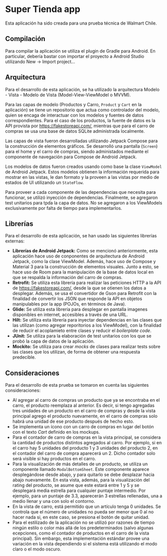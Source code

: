 # Super Tienda app
Esta aplicación ha sido creada para una prueba técnica de Walmart Chile.

## Compilación
Para compilar la aplicación se utiliza el plugin de Gradle para Android. En particular, debería bastar con importar el proyecto a Android Studio utilizando New -> Import project...

## Arquitectura
Para el desarrollo de esta aplicación, se ha utilizado la arquitectura Modelo - Vista - Modelo de Vista (Model-View-ViewModel o MVVM).

Para las capas de modelo (Productos y Carro, `Product` y `Cart` en la aplicación) se tiene un repositorio que actua como controlador del modelo, quien se encaga de interactuar con los modelos y fuentes de datos correspondientes. Para el caso de los productos, la fuente de datos es la API provista por https://fakestoreapi.com/, mientras que para el carro de compras se usa una base de datos SQLite administrada localmente.

Las capas de vista fueron desarrolladas utilizando Jetpack Compose para la construcción de elementos gráficos. Se desarrolló una pantalla (`Screen`) para el home y el carro de compras, siendo administados mediante el componente de navegación para Compose de Android Jetpack.

Los modelos de datos fueron creados usando como base la clase `ViewModel` de Android Jetpack. Estos modelos obtienen la información requerida para mostrar en las vistas, le dan formato y la proveen a las vistas por medio de estados de UI utilizando un `StateFlow`.

Para proveer a cada componente de las dependencias que necesita para funcionar, se utilizó inyección de dependencias.
Finalmente, se agregaron test unitarios para tpda la capa de datos. No se agregaron a los ViewModels exclusivamente por falta de tiempo para implementarlos.

## Librerías
Para el desarrollo de esta aplicación, se han usado las siguientes librerías externas:
- **Librerías de Android Jetpack:** Como se mencionó anteriormente, esta aplicación hace uso de conponentes de arquitectura de Android Jetpack, como la clase ViewModel. Además, hace uso de Compose y Material 3 para la construcción de elementos visuales. Junto a esto, se hace uso de Room para la manipulación de la base de datos local en que se respalda la información del carro de compras.
- **Retrofit:** Se utiliza esta librería para realizar las peticiones HTTP a la API de https://fakestoreapi.com/, desde la que se otienen los datos a desplegar. Además, se usa el convertidor de Gson para Retrofit con la finalidad de convertir los JSON que responde la API en objetos manipulables por la app (POJOs, en términos de Java).
- **Glide:** Se utiliza esta librería para desplegar en pantalla imagenes disponibles en internet, accesibles a través de una URL.
- **Hilt:** Se utiliza esta librería para inyectar dependencias en las clases que las utilizan (como agregar reporitorios a los ViewModel), con la finalidad de reducir el acoplamieto entre clases y reducir el *boilerplate code*.
- **JUnit:** Se utiliza para la elaboración de test unitarios con los que se probó la capa de datos de la aplicación.
- **Mockito:** Se utiliza para crear *mocks* de clases para realizar tests sobre las clases que los utilizan, de forma de obtener una respuesta predecible.

## Consideraciones
Para el desarrollo de esta prueba se tomaron en cuenta las siguientes consideraciones:
- Al agregar al carro de compras un producto que ya se encontraba en el carro, el producto reemplaza al anterior. Es decir, si tengo agregadas tres unidades de un producto en el carro de compras y desde la vista principal agrego el producto nuevamente, en el carro de compras solo habrá una unidad de ese producto después de hecho esto.
- Se implementa un ícono con un carro de compras en lugar del botón con el texto *Cart* definido en los mockups. 
- Para el contador de carro de compras en la vista principal, se considera la cantidad de productos distintos agregados al carro. Por ejemplo, si en el carro hay 5 unidades del producto 1 y 3 unidades del producto 2, en el contador del carro de compra aparecerá un 2. Dicho contador solo será visible si hay productos en el carro.
- Para la visualización de más detalles de un producto, se utiliza un componente llamado `ModalBottomSheet`. Este componente aparece desplegándose desde abajo, y para quitarlo se debe desplazar hacia abajo nuevamente. En esta vista, además, para la visualización del rating del producto, se asume que este estará entre 1 y 5 y se desplegará media estrella para cualquier puntaje intermedio. Por ejemplo, para un puntaje de 3.3, aparecerán 3 estrellas rellenadas, una a medio llenar y una con solo el contorno.
- En la vista de carro, está permitido que un artículo tenga 0 unidades. Se controla que el número de unidades no pueda ser menor que 0 al no hacer nada si, en este caso, se presiona el botón de quitar unidad.
- Para el estilizado de la aplicación no se utilizó por razones de tiempo ningún estilo o color más allá de los predeterminados (salvo algunas ecepciones, como el contador de productos en el carro de la vista principal). Sin embargo, esta implementación estándar provee una variación en la vista dependiendo si el sistema está utilizando el modo claro o el modo oscuro.
